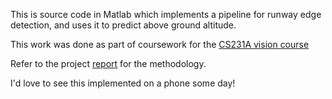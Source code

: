 This is source code in Matlab which implements a pipeline for runway edge detection, and uses it to predict above ground altitude.

This work was done as part of coursework for the [CS231A vision course](http://cs231a.stanford.edu) 

Refer to the project [report](docs/more_words.md) for the methodology.

I'd love to see this implemented on a phone some day!

